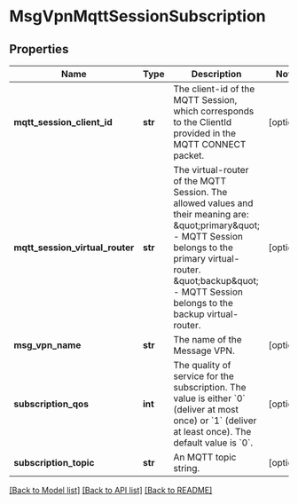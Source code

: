 # MsgVpnMqttSessionSubscription

## Properties
Name | Type | Description | Notes
------------ | ------------- | ------------- | -------------
**mqtt_session_client_id** | **str** | The client-id of the MQTT Session, which corresponds to the ClientId provided in the MQTT CONNECT packet. | [optional] 
**mqtt_session_virtual_router** | **str** | The virtual-router of the MQTT Session. The allowed values and their meaning are:      \&quot;primary\&quot; - MQTT Session belongs to the primary virtual-router.     \&quot;backup\&quot; - MQTT Session belongs to the backup virtual-router.  | [optional] 
**msg_vpn_name** | **str** | The name of the Message VPN. | [optional] 
**subscription_qos** | **int** | The quality of service for the subscription. The value is either &#x60;0&#x60; (deliver at most once) or &#x60;1&#x60; (deliver at least once). The default value is &#x60;0&#x60;. | [optional] 
**subscription_topic** | **str** | An MQTT topic string. | [optional] 

[[Back to Model list]](../README.md#documentation-for-models) [[Back to API list]](../README.md#documentation-for-api-endpoints) [[Back to README]](../README.md)



